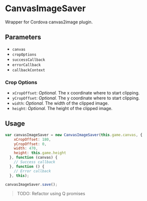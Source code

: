 # CanvasImageSaver

Wrapper for Cordova canvas2image plugin.

## Parameters
* `canvas`
* `cropOptions`
* `successCallback`
* `errorCallback`
* `callbackContext`

### Crop Options
* `xCropOffset`: _Optional._ The x coordinate where to start clipping.
* `yCropOffset`: _Optional._ The y coordinate where to start clipping.
* `width`: _Optional._ The width of the clipped image.
* `height`: _Optional._ The height of the clipped image.

## Usage
```js
var canvasImageSaver = new CanvasImageSaver(this.game.canvas, {
    xCropOffset: 180,
    yCropOffset: 0,
    width: 470,
    height: this.game.height
  }, function (canvas) {
    // Success callback
  }, function () {
    // Error callback
  }, this);

canvasImageSaver.save();
```

> TODO:
> Refactor using Q promises

